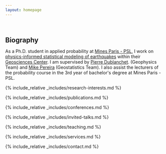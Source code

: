 ```yaml
---
layout: homepage
---
```


<h1 id="biography"></h1>

<h2 style="margin: 60px 0px 10px;">Biography</h2>


As a Ph.D. student in applied probability at [Mines Paris - PSL](https://www.minesparis.psl.eu/), I work on [physics-informed statistical modeling of earthquakes](.assets/files/physics-informed_statistical_modeling_earthquakes_.pdf) within their [Geosciences Center](https://www.geosciences.minesparis.psl.eu/en/home/). I am supervised by [Pierre Dublanchet](https://cv.hal.science/pierre-dublanchet). (Geophysics Team) and [Mike Pereira](https://mike-pereira.github.io/) (Geostatistics Team). I also assist the lecturers of the probability course in the 3rd year of bachelor's degree at Mines Paris - PSL.

<!--
<strong style="color:#e74d3c; font-weight:600"><strong style="color:#e74d3c; font-weight:600">I am currently on the 2023-2024 academic job market, looking for faculty positions in CS, CSE, ECE, IEOR, etc., related to Artificial Intelligence, Computer Vision, and Machine Learning. Please feel free to contact me if you are interested. I am also happy to give talks on my research in related seminars.</strong></strong>
-->

{% include_relative _includes/research-interests.md %}

{% include_relative _includes/publications.md %}

{% include_relative _includes/conferences.md %}

{% include_relative _includes/invited-talks.md %}

{% include_relative _includes/teaching.md %}

{% include_relative _includes/services.md %}

{% include_relative _includes/contact.md %}
